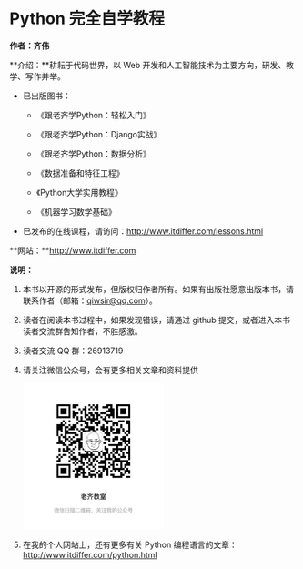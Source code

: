 # Python 完全自学教程

**作者：齐伟**

**介绍：**耕耘于代码世界，以 Web 开发和人工智能技术为主要方向，研发、教学、写作并举。

- 已出版图书：

  - 《跟老齐学Python：轻松入门》

  - 《跟老齐学Python：Django实战》

  - 《跟老齐学Python：数据分析》

  - 《数据准备和特征工程》

  - 《Python大学实用教程》

  - 《机器学习数学基础》

- 已发布的在线课程，请访问：http://www.itdiffer.com/lessons.html

**网站：**http://www.itdiffer.com

**说明：**

1. 本书以开源的形式发布，但版权归作者所有。如果有出版社愿意出版本书，请联系作者（邮箱：qiwsir@qq.com）。

2. 读者在阅读本书过程中，如果发现错误，请通过 github 提交，或者进入本书读者交流群告知作者，不胜感激。

3. 读者交流 QQ 群：26913719

4. 请关注微信公众号，会有更多相关文章和资料提供

   <img src="./images/0.jpg" style="zoom:33%;" />

5. 在我的个人网站上，还有更多有关 Python 编程语言的文章：http://www.itdiffer.com/python.html
